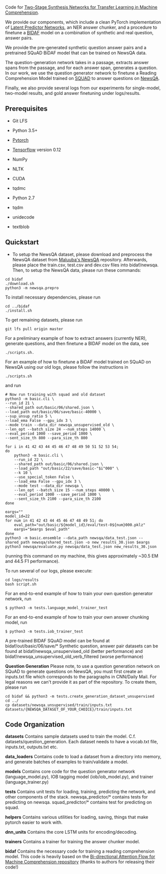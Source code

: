 Code for [Two-Stage Synthesis Networks for Transfer Learning in Machine Comprehension](https://arxiv.org/abs/1706.09789).

We provide our components, which include a clean PyTorch implementation of [Latent Predictor Networks](https://arxiv.org/abs/1603.06744), an NER answer chunker, and a procedure to finetune a [BIDAF](https://arxiv.org/abs/1611.01603) model on a combination of synthetic and real question, answer pairs.


We provide the pre-generated synthetic question answer pairs and a pretrained SQuAD BiDAF model that can be trained on NewsQA data.

The question-generation network takes in a passage, extracts answer spans from the passage, and for each answer span, generates a question. In our work, we use the question generator network to finetune a Reading Comprehension Model trained on [SQUAD](https://rajpurkar.github.io/SQuAD-explorer/) to answer questions on [NewsQA](https://datasets.maluuba.com/NewsQA). 

Finally, we also provide several logs from our experiments for single-model, two-model results, and gold answer finetuning under logs/results.

Prerequisites
-------------
- Git LFS

- Python 3.5+
- [Pytorch](https://www.pytorch.org/)
- [Tensorflow](https://tensorflow.org/) version 0.12
- NumPy
- NLTK
- CUDA
- tqdmc

- Python 2.7
- tqdm
- unidecode
- textblob

Quickstart
----------
* To setup the NewsQA dataset, please download and preprocess the NewsQA dataset from [Maluuba's NewsQA][maluuba] repository. Afterwards, please place the train.csv, test.csv and dev.csv files into bidaf/newsqa. 
Then, to setup the NewsQA data, please run these commands:
```
cd bidaf
./download.sh
python3 -m newsqa.prepro
```

To install necessary dependencies, please run 
```
cd ../bidaf
./install.sh
```

To get remaining datasets, please run
```
git lfs pull origin master
```

For a preliminary example of how to extract answers (currently NER), generate questions, and then finetune a BIDAF model on the data, see 
```
./scripts.sh. 
```

For an example of how to finetune a BiDAF model trained on SQuAD on NewsQA using our old logs, please follow the instructions in 
```
./scripts.sh
```
and run 
```
# Now run training with squad and old dataset
python3 -m basic.cli \
--run_id 21 \
--shared_path out/basic/06/shared.json \
--load_path out/basic/06/save/basic-40000 \
--sup_unsup_ratio 5 \
--load_ema False --gpu_idx 3 \
--mode train --data_dir newsqa_unsupervised_old \
--len_opt --batch_size 24 --num_steps 14000 \
--eval_period 1000 --save_period 1000 \
--sent_size_th 800 --para_size_th 800

for i in 41 42 43 44 45 46 47 48 49 50 51 52 53 54;
do
    python3 -m basic.cli \
    --run_id 22 \
    --shared_path out/basic/06/shared.json \
    --load_path "out/basic/22/save/basic-"$i"000" \
    --k 10 \
    --use_special_token False \
    --load_ema False --gpu_idx 3 \
    --mode test --data_dir newsqa \
    --len_opt --batch_size 15 --num_steps 40000 \
    --eval_period 1000 --save_period 1000 \
    --sent_size_th 2100 --para_size_th 2100
done

eargs=""
model_id=22
for num in 41 42 43 44 45 46 47 48 49 51; do
    eval_path="out/basic/${model_id}/eval/test-0${num}000.pklz"
    eargs="$eargs $eval_path"
done
python3 -m basic.ensemble --data_path newsqa/data_test.json --shared_path newsqa/shared_test.json -o new_results_30.json $eargs
python3 newsqa/evaluate.py newsqa/data_test.json new_results_30.json
```

(running this command on my machine, this gives approximately ~30.5 EM and 44.5 F1 performance).


To run several of our logs, please execute:
```
cd logs/results
bash script.sh
```

For an end-to-end example of how to train your own question generator network, run
```
$ python3 -m tests.language_model_trainer_test 
```

For an end-to-end example of how to train your own answer chunking model, run
```
$ python3 -m tests.iob_trainer_test
```

A pre-trained BIDAF SQuAD model can be found at bidaf/out/basic/06/save/*
Synthetic question, answer pair datasets can be found at bidaf/newsqa_unsupervised_old (better performance) and bidaf/newsqa_unsupervised_old_verb_filtered (worse performance) 

**Question Generation**
Please note, to use a question generation network on SQuAD to generate questions on NewsQA, you must first create an inputs.txt file which corresponds to the paragraphs in CNN/Daily Mail. For legal reasons we can't provide it as part of the repository. To create them, please run
```
cd bidaf && python3 -m tests.create_generation_dataset_unsupervised
cd ../
cp datasets/newsqa_unsupervised/train/inputs.txt datasets/{NEWSQA_DATASET_OF_YOUR_CHOICE}/train/inputs.txt
```

Code Organization
-----
**datasets**
Contains sample datasets used to train the model. C.f. datasets/question_generation. Each dataset needs to have a vocab.txt file, inputs.txt, outputs.txt etc.  

**data_loaders**
Contains code to load a dataset from a directory into memory, and generate batches of examples to train/validate a model.

**models**
Contains core code for the question generator network (language_model.py),  IOB tagging model (iob/iob_model.py), and trainer (language_trainer.py)

**tests**
Contains unit tests for loading, training, predicting the network, and other components of the stack.
newsqa_predictor/* contains tests for predicting on newsqa.
squad_predictor/* contains test for predicting on squad.

**helpers**
Contains various utilities for loading, saving, things that make pytorch easier to work with.

**dnn_units**
Contains the core LSTM units for encoding/decoding.

**trainers**
Contains a trainer for training the answer chunker model.

**bidaf**
Contains the necessary code for training a reading comprehension model. This code is heavily based on the [Bi-directional Attention Flow for Machine Comprehension repository](bidaf) (thanks to authors for releasing their code!)

[maluuba]: https://github.com/Maluuba/newsqa
[cnn_stories]: http://cs.nyu.edu/~kcho/DMQA/
[bidaf]: https://github.com/allenai/bi-att-flow
